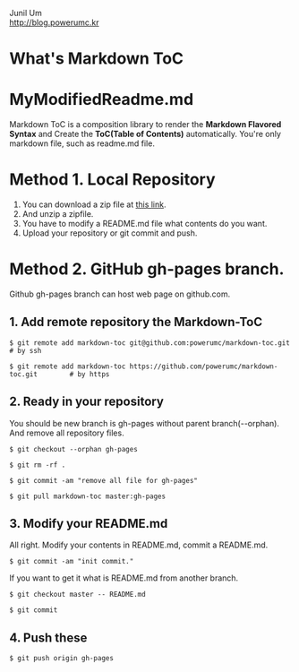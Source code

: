 Junil Um  
http://blog.powerumc.kr

What's Markdown ToC
=====================

# MyModifiedReadme.md

Markdown ToC is a composition library to render the **Markdown Flavored Syntax** and Create the **ToC(Table of Contents)** automatically.
You're only markdown file, such as readme.md file.

# Method 1. Local Repository

1. You can download a zip file at [this link](https://github.com/powerumc/markdown-toc/archive/master.zip).
2. And unzip a zipfile.
3. You have to modify a README.md file what contents do you want.
4. Upload your repository or git commit and push.

# Method 2. GitHub gh-pages branch.

Github gh-pages branch can host web page on github.com.

## 1. Add remote repository the Markdown-ToC

```
$ git remote add markdown-toc git@github.com:powerumc/markdown-toc.git            # by ssh

$ git remote add markdown-toc https://github.com/powerumc/markdown-toc.git        # by https

```

## 2. Ready in your repository

You should be  new branch is gh-pages without parent branch(--orphan).
And remove all repository files.

```
$ git checkout --orphan gh-pages

$ git rm -rf .

$ git commit -am "remove all file for gh-pages"

$ git pull markdown-toc master:gh-pages

```

## 3. Modify your README.md

All right. Modify your contents in README.md, commit a README.md.

```
$ git commit -am "init commit."
```

If you want to get it what is README.md from another branch.

```
$ git checkout master -- README.md

$ git commit
```


## 4. Push these

```
$ git push origin gh-pages
```

